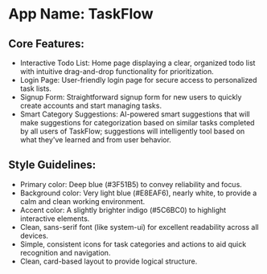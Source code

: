 # **App Name**: TaskFlow

## Core Features:

- Interactive Todo List: Home page displaying a clear, organized todo list with intuitive drag-and-drop functionality for prioritization.
- Login Page: User-friendly login page for secure access to personalized task lists.
- Signup Form: Straightforward signup form for new users to quickly create accounts and start managing tasks.
- Smart Category Suggestions: AI-powered smart suggestions that will make suggestions for categorization based on similar tasks completed by all users of TaskFlow; suggestions will intelligently tool based on what they've learned and from user behavior.

## Style Guidelines:

- Primary color: Deep blue (#3F51B5) to convey reliability and focus.
- Background color: Very light blue (#E8EAF6), nearly white, to provide a calm and clean working environment.
- Accent color: A slightly brighter indigo (#5C6BC0) to highlight interactive elements.
- Clean, sans-serif font (like system-ui) for excellent readability across all devices.
- Simple, consistent icons for task categories and actions to aid quick recognition and navigation.
- Clean, card-based layout to provide logical structure.